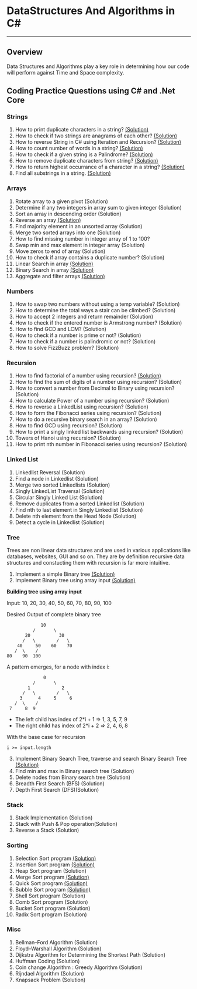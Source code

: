  # DataStructures And Algorithms in C#

---

## Overview

Data Structures and Algorithms play a key role in determining how our code will perform against Time and Space complexity. 

## Coding Practice Questions using C# and .Net Core

### Strings 

1. How to print duplicate characters in a string? [(Solution)](https://github.com/neetamlimbu/DataStructuresAndAlgorithms/tree/master/Strings/DuplicateCharacters) 
2. How to check if two strings are anagrams of each other? [(Solution)](https://github.com/neetamlimbu/DataStructuresAndAlgorithms/tree/master/Strings/Anagrams)
3. How to reverse String in C# using Iteration and Recursion? [(Solution)](https://github.com/neetamlimbu/DataStructuresAndAlgorithms/tree/master/Strings/ReverseString)
4. How to count number of words in a string? [(Solution)](https://github.com/neetamlimbu/DataStructuresAndAlgorithms/tree/master/Strings/WordCount)
5. How to check if a given string is a Palindrome? [(Solution)](https://github.com/neetamlimbu/DataStructuresAndAlgorithms/tree/master/Strings/Palindrome)
6. How to remove duplicate characters from string? [(Solution)](https://github.com/neetamlimbu/DataStructuresAndAlgorithms/tree/master/Strings/RemoveDuplicateCharacters)
7. How to return highest occurrance of a character in a string? [(Solution)](https://github.com/neetamlimbu/DataStructuresAndAlgorithms/tree/master/Strings/HighestOccurredCharacter)
8. Find all substrings in a string. [(Solution)](https://github.com/neetamlimbu/DataStructuresAndAlgorithms/tree/master/Strings/SubstringInAString)

### Arrays

1. Rotate array to a given pivot (Solution)
2. Determine if any two integers in array sum to given integer (Solution)
3. Sort an array in descending order (Solution)
4. Reverse an array [(Solution)](https://github.com/neetamlimbu/DataStructuresAndAlgorithms/tree/master/Arrays/ReverseArray)
5. Find majority element in an unsorted array (Solution)
6. Merge two sorted arrays into one (Solution)
7. How to find missing number in integer array of 1 to 100?
8. Swap min and max element in integer array (Solution)
9. Move zeros to end of array (Solution)
10. How to check if array contains a duplicate number? (Solution)
11. Linear Search in array [(Solution)](https://github.com/neetamlimbu/DataStructuresAndAlgorithms/tree/master/Arrays/LinearSearch)
12. Binary Search in array [(Solution)](https://github.com/neetamlimbu/DataStructuresAndAlgorithms/tree/master/Arrays/BinarySearch)
13. Aggregate and filter arrays [(Solution)](https://github.com/neetamlimbu/DataStructuresAndAlgorithms/tree/master/Arrays/AggregateAndFilter)

### Numbers

1. How to swap two numbers without using a temp variable? (Solution)
2. How to determine the total ways a stair can be climbed? (Solution) 
3. How to accept 2 integers and return remainder (Solution)
4. How to check if the entered number is Armstrong number? (Solution)
5. How to find GCD and LCM? (Solution)
6. How to check if a number is prime or not? (Solution)
7. How to check if a number is palindromic or not? (Solution)
8. How to solve FizzBuzz problem? (Solution)

### Recursion

1. How to find factorial of a number using recursion? [(Solution)](https://github.com/neetamlimbu/DataStructuresAndAlgorithms/tree/master/recursion/Factorial)
2. How to find the sum of digits of a number using recursion? (Solution)
3. How to convert a number from Decimal to Binary using recursion? (Solution)
4. How to calculate Power of a number using recursion? (Solution)
5. How to reverse a LinkedList using recursion? (Solution)
6. How to form the Fibonacci series using recursion? (Solution)
7. How to do a recursive binary search in an array? (Solution)
8. How to find GCD using recursion? (Solution)
9. How to print a singly linked list backwards using recursion? (Solution)
10. Towers of Hanoi using recursion? (Solution)
11. How to print nth number in Fibonacci series using recursion? (Solution)

### Linked List

1. Linkedlist Reversal (Solution)
2. Find a node in Linkedlist (Solution)
3. Merge two sorted Linkedlists (Solution)
4. Singly LinkedList Traversal (Solution)
5. Circular Singly Linked List (Solution)
6. Remove duplicates from a sorted Linkedlist (Solution)
7. Find nth to last element in Singly Linkedlist (Solution)
8. Delete nth element from the Head Node (Solution)
9. Detect a cycle in Linkedlist (Solution)

### Tree
Trees are non linear data structures and are used in various applications like databases, websites, GUI and so on. They are by definition recursive data structures and constucting them with recursion is far more intuitive.

1. Implement a simple Binary tree [(Solution)](https://github.com/neetamlimbu/DataStructuresAndAlgorithms/tree/master/Trees/BinaryTree)
2. Implement Binary tree using array input [(Solution)](https://github.com/neetamlimbu/DataStructuresAndAlgorithms/tree/master/Trees/ArrayToBinaryTree)

**Building tree using array input**

Input: 10, 20, 30, 40, 50, 60, 70, 80, 90, 100

Desired Output of complete binary tree

                 10                               
              /       \
           20           30
          /   \        /   \
        40     50    60    70
       /  \    /
    80    90  100

A pattern emerges, for a node with index i:

                  0                               
              /       \
            1            2
          /   \        /   \
         3      4     5     6
       /  \    /
     7     8  9

- The left child has index of 2*i + 1   => 1, 3, 5, 7, 9
- The right child has index of 2*i + 2  => 2, 4, 6, 8

With the base case for recursion

`i >= input.length`

3. Implement Binary Search Tree, traverse and search Binary Search Tree [(Solution)](https://github.com/neetamlimbu/DataStructuresAndAlgorithms/tree/master/Trees/BinarySearchTree)
4. Find min and max in Binary search tree (Solution)
5. Delete nodes from Binary search tree (Solution)
6. Breadth First Search (BFS) (Solution)
7. Depth First Search (DFS)(Solution)

### Stack

1. Stack Implementation (Solution)
2. Stack with Push & Pop operation(Solution)
3. Reverse a Stack (Solution)

### Sorting

1. Selection Sort program [(Solution)](https://github.com/neetamlimbu/DataStructuresAndAlgorithms/tree/master/Sorting/SelectionSort)
2. Insertion Sort program [(Solution)](https://github.com/neetamlimbu/DataStructuresAndAlgorithms/tree/master/Sorting/InsertionSort)
3. Heap Sort program (Solution)
4. Merge Sort program [(Solution)](https://github.com/neetamlimbu/DataStructuresAndAlgorithms/tree/master/Sorting/MergeSort)
5. Quick Sort program [(Solution)](https://github.com/neetamlimbu/DataStructuresAndAlgorithms/tree/master/Sorting/QuickSort)
6. Bubble Sort program [(Solution)](https://github.com/neetamlimbu/DataStructuresAndAlgorithms/tree/master/Sorting/BubbleSort)
7. Shell Sort program (Solution)
8. Comb Sort program (Solution)
9. Bucket Sort program (Solution)
10. Radix Sort program (Solution)

### Misc

1. Bellman–Ford Algorithm (Solution)
2. Floyd–Warshall Algorithm (Solution)
3. Dijkstra Algorithm for Determining the Shortest Path (Solution)
4. Huffman Coding (Solution)
5. Coin change Algorithm : Greedy Algorithm (Solution)
6. Rijndael Algorithm (Solution)
7. Knapsack Problem (Solution)
